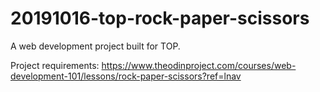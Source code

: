 # 20191016-top-rock-paper-scissors

A web development project built for TOP.

Project requirements: https://www.theodinproject.com/courses/web-development-101/lessons/rock-paper-scissors?ref=lnav
